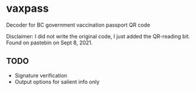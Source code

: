 # vaxpass
Decoder for BC government vaccination passport QR code

Disclaimer: I did not write the original code, I just added the QR-reading bit. Found on pastebin on Sept 8, 2021.

## TODO
- Signature verification
- Output options for salient info only
